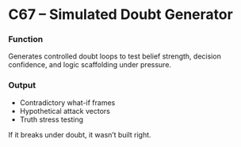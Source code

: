 # C67 – Simulated Doubt Generator

### Function

Generates controlled doubt loops to test belief strength, decision confidence, and logic scaffolding under pressure.

### Output

- Contradictory what-if frames  
- Hypothetical attack vectors  
- Truth stress testing

If it breaks under doubt, it wasn’t built right.
